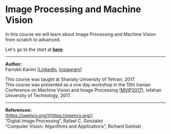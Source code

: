 # Image Processing and Machine Vision
In this course we will learn about Image Processing and Machine Vision from scratch to advanced.

Let's go to the start at **[here](https://github.com/telecomp/OpenCV/wiki)**.

---

**Author:**  
Farrokh Karimi [[LinkedIn](https://www.linkedin.com/in/farrokhkarimi/), [Instagram](https://www.instagram.com/farrokhkarimi/)]

This course was taught at Shariaty University of Tehran, 2017.  
This course was presented as a one day workshop in the 10th Iranian Conference on Machine Vision and Image Processing ([MVIP2017](http://www.mvip2017.iut.ac.ir/fa/page.php?rid=58)), Isfahan University of Technology, 2017.

---

**References:**  
[https://opencv.org/](https://opencv.org/)  
“Digital Image Processing”, Rafael C. Gonzalez  
“Computer Vision: Algorithms and Applications”, Richard Szeliski
